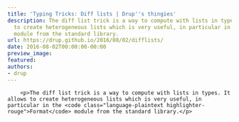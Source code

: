 ```yaml
---
title: 'Typing Tricks: Diff lists | Drup''s thingies'
description: The diff list trick is a way to compute with lists in types. It allows
  to create heterogeneous lists which is very useful, in particular in the Format
  module from the standard library.
url: https://drup.github.io/2016/08/02/difflists/
date: 2016-08-02T00:00:00-00:00
preview_image:
featured:
authors:
- drup
---
```



        
        
        
        <p>The diff list trick is a way to compute with lists in types. It allows to create heterogeneous lists which is very useful, in particular in the <code class="language-plaintext highlighter-rouge">Format</code> module from the standard library.</p>


        
        
